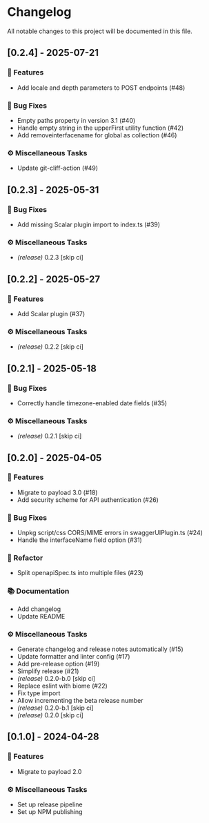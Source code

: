 # Changelog

All notable changes to this project will be documented in this file.

## [0.2.4] - 2025-07-21

### 🚀 Features

- Add locale and depth parameters to POST endpoints (#48)

### 🐛 Bug Fixes

- Empty paths property in version 3.1 (#40)
- Handle empty string in the upperFirst utility function (#42)
- Add removeinterfacename for global as collection (#46)

### ⚙️ Miscellaneous Tasks

- Update git-cliff-action (#49)

## [0.2.3] - 2025-05-31

### 🐛 Bug Fixes

- Add missing Scalar plugin import to index.ts (#39)

### ⚙️ Miscellaneous Tasks

- *(release)* 0.2.3 [skip ci]

## [0.2.2] - 2025-05-27

### 🚀 Features

- Add Scalar plugin (#37)

### ⚙️ Miscellaneous Tasks

- *(release)* 0.2.2 [skip ci]

## [0.2.1] - 2025-05-18

### 🐛 Bug Fixes

- Correctly handle timezone-enabled date fields (#35)

### ⚙️ Miscellaneous Tasks

- *(release)* 0.2.1 [skip ci]

## [0.2.0] - 2025-04-05

### 🚀 Features

- Migrate to payload 3.0 (#18)
- Add security scheme for API authentication (#26)

### 🐛 Bug Fixes

- Unpkg script/css CORS/MIME errors in swaggerUIPlugin.ts (#24)
- Handle the interfaceName field option (#31)

### 🚜 Refactor

- Split openapiSpec.ts into multiple files (#23)

### 📚 Documentation

- Add changelog
- Update README

### ⚙️ Miscellaneous Tasks

- Generate changelog and release notes automatically (#15)
- Update formatter and linter config (#17)
- Add pre-release option (#19)
- Simplify release (#21)
- *(release)* 0.2.0-b.0 [skip ci]
- Replace eslint with biome (#22)
- Fix type import
- Allow incrementing the beta release number
- *(release)* 0.2.0-b.1 [skip ci]
- *(release)* 0.2.0 [skip ci]

## [0.1.0] - 2024-04-28

### 🚀 Features

- Migrate to payload 2.0

### ⚙️ Miscellaneous Tasks

- Set up release pipeline
- Set up NPM publishing

<!-- generated by git-cliff -->
